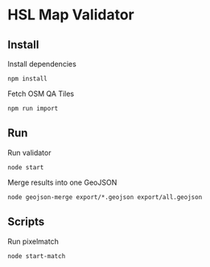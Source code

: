 HSL Map Validator
====================

## Install

Install dependencies

```
npm install
```

Fetch OSM QA Tiles
```
npm run import
```

## Run

Run validator

```
node start
```

Merge results into one GeoJSON
```
node geojson-merge export/*.geojson export/all.geojson
```

## Scripts

Run pixelmatch

```
node start-match
